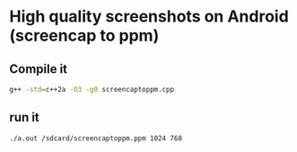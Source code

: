 # High quality screenshots on Android (screencap to ppm)


## Compile it 

```sh 
g++ -std=c++2a -O3 -g0 screencaptoppm.cpp
```

## run it 

```sh 
./a.out /sdcard/screencaptoppm.ppm 1024 768
```

